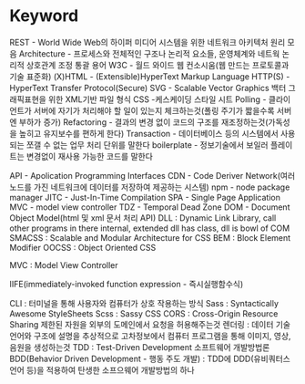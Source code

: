 # Keyword

REST - World Wide Web의 하이퍼 미디어 시스템을 위한 네트워크 아키텍처 원리 모음
Architecture - 프로세스와 전체적인 구조나 논리적 요소들, 운영체계와 네트웍 논리적 상호관계 조정 통괄 용어
W3C - 월드 와이드 웹 컨소시움(웹 만드는 프로토콜과 기술 표준화)
(X)HTML - (Extensible)HyperText Markup Language
HTTP(S) - HyperText Transfer Protocol(Secure)
SVG - Scalable Vector Graphics 백터 그래픽표현을 위한 XML기반 파일 형식
CSS -케스케이딩 스타일 시트
Polling - 클라이언트가 서버에 자기가 처리해야 할 일이 있는지 체크하는것(폴링 주기가 짧을수록 서버엔 부하가 증가)
Refactoring - 결과의 변경 없이 코드의 구조를 재조정하는것(가독성을 높히고 유지보수를 편하게 한다)
Transaction - 데이터베이스 등의 시스템에서 사용되는 쪼갤 수 없는 업무 처리 단위를 말한다
boilerplate - 정보기술에서 보일러 플레이트는 변경없이 재사용 가능한 코드를 말한다

API - Apolication Programming Interfaces
CDN - Code Deriver Network(여러 노드를 가진 네트워크에 데이터를 저장하여 제공하는 시스템)
npm - node package manager
JITC - Just-In-Time Compilation
SPA - Single Page Application
MVC - model view controller
TDZ - Temporal Dead Zone
DOM - Document Object Model(html 및 xml 문서 처리 API)
DLL : Dynamic Link Library, call other programs in there internal, extended dll has class, dll is bowl of COM
SMACSS : Scalable and Modular Architecture for CSS
BEM : Block Element Modifier
OOCSS : Object Oriented CSS

MVC : Model View Controller

IIFE(immediately-invoked function expression - 즉시실행함수식)

CLI : 터미널을 통해 사용자와 컴퓨터가 상호 작용하는 방식
Sass : Syntactically Awesome StyleSheets
Scss : Sassy CSS
CORS : Cross-Origin Resource Sharing 제한된 자원을 외부의 도메인에서 요청을 허용해주는것
렌더링 : 데이터 기술언어와 구조에 설명을 추상적으로 고차정보에서 컴퓨터 프로그램을 통해 이미지, 영상, 음원을 생성하는것
TDD : Test-Driven Development 소프트웨어 개발방법론
BDD(Behavior Driven Development - 행동 주도 개발) : TDD에 DDD(유비쿼터스언어 등)을 적용하여 탄생한 소프으웨어 개발방법의 하나
